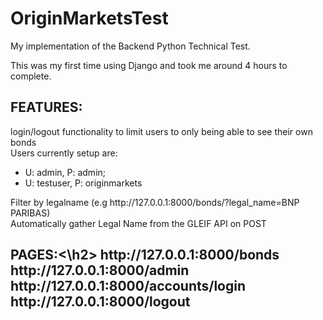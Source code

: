 # OriginMarketsTest

My implementation of the Backend Python Technical Test.<br>

This was my first time using Django and took me around 4 hours to complete.<br>

<h2>FEATURES:</h2>
login/logout functionality to limit users to only being able to see their own bonds<br>
Users currently setup are: <br>
<ul>
 <li> U: admin, P: admin;</li>
  <li> U: testuser, P: originmarkets</li></ul>
Filter by legalname (e.g http://127.0.0.1:8000/bonds/?legal_name=BNP PARIBAS)<br>
Automatically gather Legal Name from the GLEIF API on POST

 
<h2>PAGES:<\h2>
http://127.0.0.1:8000/bonds
http://127.0.0.1:8000/admin
http://127.0.0.1:8000/accounts/login
http://127.0.0.1:8000/logout

